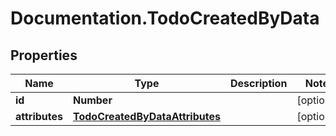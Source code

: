# Documentation.TodoCreatedByData

## Properties

Name | Type | Description | Notes
------------ | ------------- | ------------- | -------------
**id** | **Number** |  | [optional] 
**attributes** | [**TodoCreatedByDataAttributes**](TodoCreatedByDataAttributes.md) |  | [optional] 


